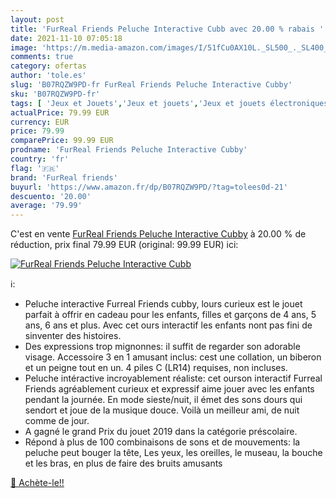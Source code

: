 ```yaml
---
layout: post
title: 'FurReal Friends Peluche Interactive Cubb avec 20.00 % rabais '
date: 2021-11-10 07:05:18
image: 'https://m.media-amazon.com/images/I/51fCu0AX10L._SL500_._SL400_.jpg'
comments: true
category: ofertas
author: 'tole.es'
slug: 'B07RQZW9PD-fr FurReal Friends Peluche Interactive Cubby'
sku: 'B07RQZW9PD-fr'
tags: [ 'Jeux et Jouets','Jeux et jouets','Jeux et jouets électroniques','Peluches','Peluches et animaux interactifs','Poupées de chiffon','furreal friends', ]
actualPrice: 79.99 EUR
currency: EUR
price: 79.99
comparePrice: 99.99 EUR
prodname: 'FurReal Friends Peluche Interactive Cubby'
country: 'fr'
flag: '🇫🇷'
brand: 'FurReal friends'
buyurl: 'https://www.amazon.fr/dp/B07RQZW9PD/?tag=tolees0d-21'
descuento: '20.00'
average: '79.99'
---
```


C'est en vente [FurReal Friends Peluche Interactive Cubby](https://www.amazon.fr/dp/B07RQZW9PD/?tag=tolees0d-21)  à  20.00 % de réduction, prix final  79.99 EUR (original: 99.99 EUR) ici:

[![FurReal Friends Peluche Interactive Cubb](https://m.media-amazon.com/images/I/51fCu0AX10L._SL500_._SL400_.jpg)](https://www.amazon.fr/dp/B07RQZW9PD/?tag=tolees0d-21)

ℹ️:

- Peluche interactive Furreal Friends cubby, lours curieux est le jouet parfait à offrir en cadeau pour les enfants, filles et garçons de 4 ans, 5 ans, 6 ans et plus. Avec cet ours interactif les enfants nont pas fini de sinventer des histoires.
- Des expressions trop mignonnes: il suffit de regarder son adorable visage. Accessoire 3 en 1 amusant inclus: cest une collation, un biberon et un peigne tout en un. 4 piles C (LR14) requises, non incluses.
- Peluche intéractive incroyablement réaliste: cet ourson interactif Furreal Friends agréablement curieux et expressif aime jouer avec les enfants pendant la journée. En mode sieste/nuit, il émet des sons dours qui sendort et joue de la musique douce. Voilà un meilleur ami, de nuit comme de jour.
- A gagné le grand Prix du jouet 2019 dans la catégorie préscolaire.
- Répond à plus de 100 combinaisons de sons et de mouvements: la peluche peut bouger la tête, Les yeux, les oreilles, le museau, la bouche et les bras, en plus de faire des bruits amusants

[🛒 Achète-le!!](https://www.amazon.fr/dp/B07RQZW9PD/?tag=tolees0d-21)
